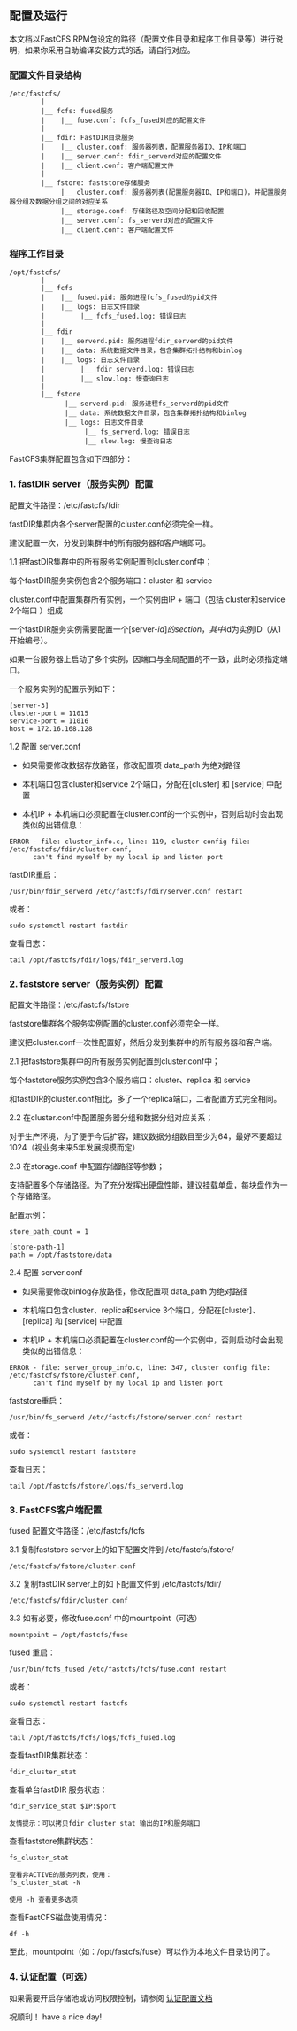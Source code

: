 
## 配置及运行

本文档以FastCFS RPM包设定的路径（配置文件目录和程序工作目录等）进行说明，如果你采用自助编译安装方式的话，请自行对应。


### 配置文件目录结构

```
/etc/fastcfs/
        |
        |__ fcfs: fused服务
        |    |__ fuse.conf: fcfs_fused对应的配置文件
        |
        |__ fdir: FastDIR目录服务
        |    |__ cluster.conf: 服务器列表，配置服务器ID、IP和端口
        |    |__ server.conf: fdir_serverd对应的配置文件
        |    |__ client.conf: 客户端配置文件
        |
        |__ fstore: faststore存储服务
             |__ cluster.conf: 服务器列表(配置服务器ID、IP和端口)，并配置服务器分组及数据分组之间的对应关系
             |__ storage.conf: 存储路径及空间分配和回收配置
             |__ server.conf: fs_serverd对应的配置文件
             |__ client.conf: 客户端配置文件
```


### 程序工作目录

```
/opt/fastcfs/
        |
        |__ fcfs
        |    |__ fused.pid: 服务进程fcfs_fused的pid文件
        |    |__ logs: 日志文件目录
        |         |__ fcfs_fused.log: 错误日志
        |
        |__ fdir
        |    |__ serverd.pid: 服务进程fdir_serverd的pid文件
        |    |__ data: 系统数据文件目录，包含集群拓扑结构和binlog
        |    |__ logs: 日志文件目录
        |         |__ fdir_serverd.log: 错误日志
        |         |__ slow.log: 慢查询日志
        |
        |__ fstore
              |__ serverd.pid: 服务进程fs_serverd的pid文件
              |__ data: 系统数据文件目录，包含集群拓扑结构和binlog
              |__ logs: 日志文件目录
                   |__ fs_serverd.log: 错误日志
                   |__ slow.log: 慢查询日志
```

FastCFS集群配置包含如下四部分：

### 1. fastDIR server（服务实例）配置

配置文件路径：/etc/fastcfs/fdir

fastDIR集群内各个server配置的cluster.conf必须完全一样。

建议配置一次，分发到集群中的所有服务器和客户端即可。

1.1 把fastDIR集群中的所有服务实例配置到cluster.conf中；

  每个fastDIR服务实例包含2个服务端口：cluster 和 service

  cluster.conf中配置集群所有实例，一个实例由IP + 端口（包括 cluster和service 2个端口 ）组成

  一个fastDIR服务实例需要配置一个[server-$id]的section，其中$id为实例ID（从1开始编号）。

  如果一台服务器上启动了多个实例，因端口与全局配置的不一致，此时必须指定端口。

  一个服务实例的配置示例如下：

```
[server-3]
cluster-port = 11015
service-port = 11016
host = 172.16.168.128
```

1.2 配置 server.conf

  * 如果需要修改数据存放路径，修改配置项 data_path 为绝对路径

  * 本机端口包含cluster和service 2个端口，分配在[cluster] 和 [service] 中配置

  * 本机IP + 本机端口必须配置在cluster.conf的一个实例中，否则启动时会出现类似的出错信息：
```
ERROR - file: cluster_info.c, line: 119, cluster config file: /etc/fastcfs/fdir/cluster.conf,
      can't find myself by my local ip and listen port
```

  fastDIR重启：
```
/usr/bin/fdir_serverd /etc/fastcfs/fdir/server.conf restart
```
或者：
```
sudo systemctl restart fastdir
```

查看日志：
```
tail /opt/fastcfs/fdir/logs/fdir_serverd.log
```

### 2. faststore server（服务实例）配置

配置文件路径：/etc/fastcfs/fstore

faststore集群各个服务实例配置的cluster.conf必须完全一样。

建议把cluster.conf一次性配置好，然后分发到集群中的所有服务器和客户端。

2.1 把faststore集群中的所有服务实例配置到cluster.conf中；

  每个faststore服务实例包含3个服务端口：cluster、replica 和 service

  和fastDIR的cluster.conf相比，多了一个replica端口，二者配置方式完全相同。

2.2 在cluster.conf中配置服务器分组和数据分组对应关系；

 对于生产环境，为了便于今后扩容，建议数据分组数目至少为64，最好不要超过1024（视业务未来5年发展规模而定）

2.3 在storage.conf 中配置存储路径等参数；

   支持配置多个存储路径。为了充分发挥出硬盘性能，建议挂载单盘，每块盘作为一个存储路径。

配置示例：
```
store_path_count = 1

[store-path-1]
path = /opt/faststore/data
```


2.4 配置 server.conf

  * 如果需要修改binlog存放路径，修改配置项 data_path 为绝对路径

  * 本机端口包含cluster、replica和service 3个端口，分配在[cluster]、[replica] 和 [service] 中配置

  * 本机IP + 本机端口必须配置在cluster.conf的一个实例中，否则启动时会出现类似的出错信息：
```
ERROR - file: server_group_info.c, line: 347, cluster config file: /etc/fastcfs/fstore/cluster.conf,
      can't find myself by my local ip and listen port
```

  faststore重启：
```
/usr/bin/fs_serverd /etc/fastcfs/fstore/server.conf restart
```
或者：
```
sudo systemctl restart faststore
```

查看日志：
```
tail /opt/fastcfs/fstore/logs/fs_serverd.log
```

### 3. FastCFS客户端配置

fused 配置文件路径：/etc/fastcfs/fcfs

3.1 复制faststore server上的如下配置文件到 /etc/fastcfs/fstore/
```
/etc/fastcfs/fstore/cluster.conf
```

3.2 复制fastDIR server上的如下配置文件到 /etc/fastcfs/fdir/
```
/etc/fastcfs/fdir/cluster.conf
```

3.3 如有必要，修改fuse.conf 中的mountpoint（可选）
```
mountpoint = /opt/fastcfs/fuse
```

  fused 重启：
```
/usr/bin/fcfs_fused /etc/fastcfs/fcfs/fuse.conf restart
```
或者：
```
sudo systemctl restart fastcfs
```

查看日志：
```
tail /opt/fastcfs/fcfs/logs/fcfs_fused.log
```

  查看fastDIR集群状态：
```
fdir_cluster_stat
```

  查看单台fastDIR 服务状态：
```
fdir_service_stat $IP:$port

友情提示：可以拷贝fdir_cluster_stat 输出的IP和服务端口
```

  查看faststore集群状态：
```
fs_cluster_stat

查看非ACTIVE的服务列表，使用：
fs_cluster_stat -N

使用 -h 查看更多选项

```

 查看FastCFS磁盘使用情况：
```
df -h
```
至此，mountpoint（如：/opt/fastcfs/fuse）可以作为本地文件目录访问了。

### 4. 认证配置（可选）

如果需要开启存储池或访问权限控制，请参阅 [认证配置文档](AUTH-zh_CN.md)


祝顺利！ have a nice day!
